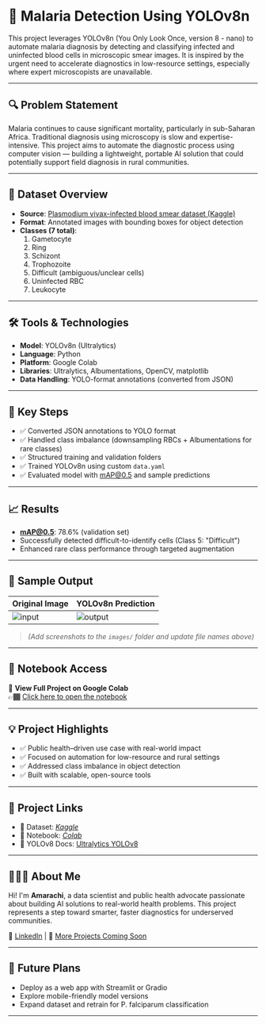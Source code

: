 # 🦟 Malaria Detection Using YOLOv8n

This project leverages YOLOv8n (You Only Look Once, version 8 - nano) to automate malaria diagnosis by detecting and classifying infected and uninfected blood cells in microscopic smear images. It is inspired by the urgent need to accelerate diagnostics in low-resource settings, especially where expert microscopists are unavailable.

---

## 🔍 Problem Statement

Malaria continues to cause significant mortality, particularly in sub-Saharan Africa. Traditional diagnosis using microscopy is slow and expertise-intensive. This project aims to automate the diagnostic process using computer vision — building a lightweight, portable AI solution that could potentially support field diagnosis in rural communities.

---

## 📂 Dataset Overview

- **Source**: [Plasmodium vivax-infected blood smear dataset (Kaggle)](https://www.kaggle.com/datasets/orvile/p-vivax-malaria-infected-human-blood-smears)
- **Format**: Annotated images with bounding boxes for object detection
- **Classes (7 total)**:
  1. Gametocyte  
  2. Ring  
  3. Schizont  
  4. Trophozoite  
  5. Difficult (ambiguous/unclear cells)  
  6. Uninfected RBC  
  7. Leukocyte  

---

## 🛠️ Tools & Technologies

- **Model**: YOLOv8n (Ultralytics)
- **Language**: Python
- **Platform**: Google Colab
- **Libraries**: Ultralytics, Albumentations, OpenCV, matplotlib
- **Data Handling**: YOLO-format annotations (converted from JSON)

---

## 🧠 Key Steps

- ✅ Converted JSON annotations to YOLO format
- ✅ Handled class imbalance (downsampling RBCs + Albumentations for rare classes)
- ✅ Structured training and validation folders
- ✅ Trained YOLOv8n using custom `data.yaml`
- ✅ Evaluated model with mAP@0.5 and sample predictions

---

## 📈 Results

- **mAP@0.5**: 78.6% (validation set)
- Successfully detected difficult-to-identify cells (Class 5: "Difficult")
- Enhanced rare class performance through targeted augmentation

---

## 📸 Sample Output

| Original Image | YOLOv8n Prediction |
|----------------|--------------------|
| ![input](https://drive.google.com/drive/folders/19CZhIM8S6FThQfr3USUAYZGZmb7EOy7Z?usp=sharing) | ![output](https://drive.google.com/drive/u/0/folders/108Zs5oA94j4ga_XdzbPiSNJk1KAxlcwV) |

> *(Add screenshots to the `images/` folder and update file names above)*

---

## 🔗 Notebook Access

📓 **View Full Project on Google Colab**  
👉🏾 [Click here to open the notebook](https://colab.research.google.com/drive/1tqwIfiBgJUrpkVHxjII8Mjz3a_KlqU_O?usp=sharing)

---

## 💡 Project Highlights

- ✅ Public health–driven use case with real-world impact
- ✅ Focused on automation for low-resource and rural settings
- ✅ Addressed class imbalance in object detection
- ✅ Built with scalable, open-source tools

---

## 📎 Project Links

- 📘 Dataset: *[Kaggle](https://www.kaggle.com/datasets/orvile/p-vivax-malaria-infected-human-blood-smears)*
- 📓 Notebook: *[Colab](https://colab.research.google.com/drive/1tqwIfiBgJUrpkVHxjII8Mjz3a_KlqU_O?usp=sharing)*
- 🔬 YOLOv8 Docs: [Ultralytics YOLOv8](https://docs.ultralytics.com/)

---

## 🙋🏽‍♀️ About Me

Hi! I'm **Amarachi**, a data scientist and public health advocate passionate about building AI solutions to real-world health problems. This project represents a step toward smarter, faster diagnostics for underserved communities.

🔗 [LinkedIn](https://www.linkedin.com/in/favouralor) | 📂 [More Projects Coming Soon](#)

---

## 🧪 Future Plans

- Deploy as a web app with Streamlit or Gradio
- Explore mobile-friendly model versions
- Expand dataset and retrain for P. falciparum classification

---
